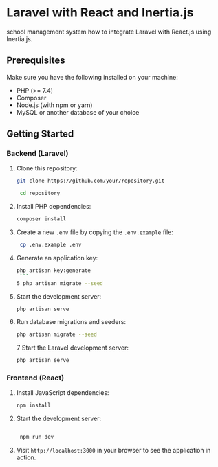 # Laravel with React and Inertia.js

school management system how to integrate Laravel with React.js using Inertia.js.

## Prerequisites

Make sure you have the following installed on your machine:

-   PHP (>= 7.4)
-   Composer
-   Node.js (with npm or yarn)
-   MySQL or another database of your choice

## Getting Started

### Backend (Laravel)

1. Clone this repository:

    ```bash
    git clone https://github.com/your/repository.git

     cd repository
    ```

2. Install PHP dependencies:

    ```bash
    composer install

    ```

3. Create a new `.env` file by copying the `.env.example` file:

    ```bash
     cp .env.example .env
    ```

4. Generate an application key:

    ````bash
    php artisan key:generate
     ```
    5 php artisan migrate --seed
    ````

5. Start the development server:

    ```bash
    php artisan serve
    ```

6. Run database migrations and seeders:

    ```bash
    php artisan migrate --seed
    ```

    7 Start the Laravel development server:

    ```bash
    php artisan serve
    ```

### Frontend (React)

1. Install JavaScript dependencies:

    ```bash
    npm install
    ```

2. Start the development server:

    ```bash

     npm run dev
    ```

3. Visit `http://localhost:3000` in your browser to see the application in action.
